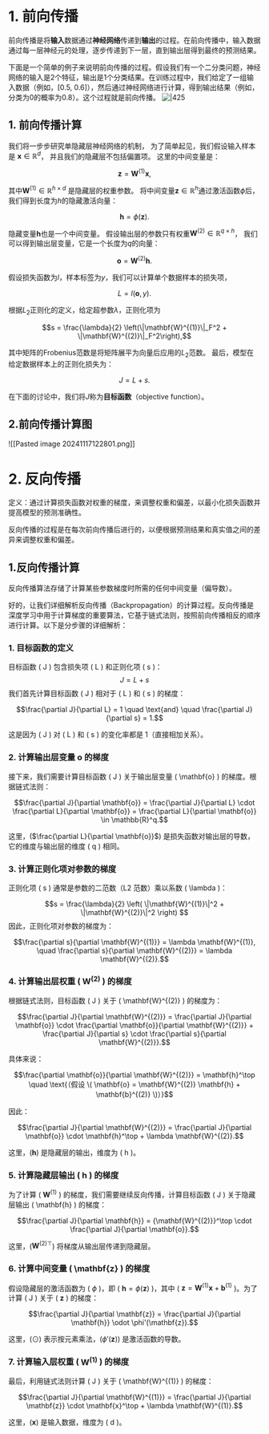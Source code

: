 # 1. 前向传播
前向传播是将**输入**数据通过**神经网络**传递到**输出**的过程。在前向传播中，输入数据通过每一层神经元的处理，逐步传递到下一层，直到输出层得到最终的预测结果。

下面是一个简单的例子来说明前向传播的过程。假设我们有一个二分类问题，神经网络的输入是2个特征，输出是1个分类结果。在训练过程中，我们给定了一组输入数据（例如，[0.5, 0.6]），然后通过神经网络进行计算，得到输出结果（例如，分类为0的概率为0.8）。这个过程就是前向传播。
![|425](https://cleverbobo.github.io/2020/08/30/bp/6.png)


## 1. 前向传播计算
我们将一步步研究单隐藏层神经网络的机制，
为了简单起见，我们假设输入样本是 $\mathbf{x}\in \mathbb{R}^d$，
并且我们的隐藏层不包括偏置项。
这里的中间变量是：

$$\mathbf{z}= \mathbf{W}^{(1)} \mathbf{x},$$

其中$\mathbf{W}^{(1)} \in \mathbb{R}^{h \times d}$
是隐藏层的权重参数。
将中间变量$\mathbf{z}\in \mathbb{R}^h$通过激活函数$\phi$后，
我们得到长度为$h$的隐藏激活向量：

$$\mathbf{h}= \phi (\mathbf{z}).$$

隐藏变量$\mathbf{h}$也是一个中间变量。
假设输出层的参数只有权重$\mathbf{W}^{(2)} \in \mathbb{R}^{q \times h}$，
我们可以得到输出层变量，它是一个长度为$q$的向量：

$$\mathbf{o}= \mathbf{W}^{(2)} \mathbf{h}.$$

假设损失函数为$l$，样本标签为$y$，我们可以计算单个数据样本的损失项，

$$L = l(\mathbf{o}, y).$$

根据$L_2$正则化的定义，给定超参数$\lambda$，正则化项为

$$s = \frac{\lambda}{2} \left(\|\mathbf{W}^{(1)}\|_F^2 + \|\mathbf{W}^{(2)}\|_F^2\right),$$

其中矩阵的Frobenius范数是将矩阵展平为向量后应用的$L_2$范数。
最后，模型在给定数据样本上的正则化损失为：

$$J = L + s.$$

在下面的讨论中，我们将$J$称为**目标函数**（objective function）。

## 2.前向传播计算图

![[Pasted image 20241117122801.png]]

# 2. 反向传播
定义：通过计算损失函数对权重的梯度，来调整权重和偏差，以最小化损失函数并提高模型的预测准确性。

反向传播的过程是在每次前向传播后进行的，以便根据预测结果和真实值之间的差异来调整权重和偏差。
## 1.反向传播计算
反向传播算法存储了计算某些参数梯度时所需的任何中间变量（偏导数）。

好的，让我们详细解析反向传播（Backpropagation）的计算过程。反向传播是深度学习中用于计算梯度的重要算法，它基于链式法则，按照前向传播相反的顺序进行计算。以下是分步骤的详细解析：

### 1. 目标函数的定义
目标函数 \( J \) 包含损失项 \( L \) 和正则化项 \( s \)：
$$J = L + s$$
我们首先计算目标函数 \( J \) 相对于 \( L \) 和 \( s \) 的梯度：

$$\frac{\partial J}{\partial L} = 1 \quad \text{and} \quad \frac{\partial J}{\partial s} = 1.$$

这是因为 \( J \) 对 \( L \) 和 \( s \) 的变化率都是 1（直接相加关系）。

### 2. 计算输出层变量 $\mathbf{o}$ 的梯度
接下来，我们需要计算目标函数 \( J \) 关于输出层变量 \( \mathbf{o} \) 的梯度。根据链式法则：

$$\frac{\partial J}{\partial \mathbf{o}} = \frac{\partial J}{\partial L} \cdot \frac{\partial L}{\partial \mathbf{o}} = \frac{\partial L}{\partial \mathbf{o}} \in \mathbb{R}^q.$$

这里，\($\frac{\partial L}{\partial \mathbf{o}}$\) 是损失函数对输出层的导数，它的维度与输出层的维度 \( q \) 相同。

### 3. 计算正则化项对参数的梯度
正则化项 \( s \) 通常是参数的二范数（L2 范数）乘以系数 \( \lambda \)：

$$s = \frac{\lambda}{2} \left( \|\mathbf{W}^{(1)}\|^2 + \|\mathbf{W}^{(2)}\|^2 \right)
$$
因此，正则化项对参数的梯度为：

$$\frac{\partial s}{\partial \mathbf{W}^{(1)}} = \lambda \mathbf{W}^{(1)}, \quad \frac{\partial s}{\partial \mathbf{W}^{(2)}} = \lambda \mathbf{W}^{(2)}.$$


### 4. 计算输出层权重 \( $\mathbf{W}^{(2)}$ \) 的梯度
根据链式法则，目标函数 \( J \) 关于 \( \mathbf{W}^{(2)} \) 的梯度为：

$$\frac{\partial J}{\partial \mathbf{W}^{(2)}} = \frac{\partial J}{\partial \mathbf{o}} \cdot \frac{\partial \mathbf{o}}{\partial \mathbf{W}^{(2)}} + \frac{\partial J}{\partial s} \cdot \frac{\partial s}{\partial \mathbf{W}^{(2)}}.$$

具体来说：

$$\frac{\partial \mathbf{o}}{\partial \mathbf{W}^{(2)}} = \mathbf{h}^\top \quad \text{（假设 \( \mathbf{o} = \mathbf{W}^{(2)} \mathbf{h} + \mathbf{b}^{(2)} \)）}$$

因此：

$$\frac{\partial J}{\partial \mathbf{W}^{(2)}} = \frac{\partial J}{\partial \mathbf{o}} \cdot \mathbf{h}^\top + \lambda \mathbf{W}^{(2)}.$$

这里，\($\mathbf{h}$\) 是隐藏层的输出，维度为 \( h \)。

### 5. 计算隐藏层输出 \( $\mathbf{h}$ \) 的梯度
为了计算 \( $\mathbf{W}^{(1)}$ \) 的梯度，我们需要继续反向传播，计算目标函数 \( J \) 关于隐藏层输出 \( \mathbf{h} \) 的梯度：

$$\frac{\partial J}{\partial \mathbf{h}} = {\mathbf{W}^{(2)}}^\top \cdot \frac{\partial J}{\partial \mathbf{o}}.$$

这里，\(${\mathbf{W}^{(2)}}^\top$\) 将梯度从输出层传递到隐藏层。

### 6. 计算中间变量 \( \mathbf{z} \) 的梯度
假设隐藏层的激活函数为 \( $\phi$ \)，即 \( $\mathbf{h} = \phi(\mathbf{z}$) \)，其中 \( $\mathbf{z} = \mathbf{W}^{(1)} \mathbf{x} + \mathbf{b}^{(1)}$ \)。为了计算 \( J \) 关于 \( $\mathbf{z}$ \) 的梯度：

$$\frac{\partial J}{\partial \mathbf{z}} = \frac{\partial J}{\partial \mathbf{h}} \odot \phi'(\mathbf{z}).$$

这里，\($\odot$\) 表示按元素乘法，\($\phi'(\mathbf{z})$\) 是激活函数的导数。

### 7. 计算输入层权重 \( $\mathbf{W}^{(1)}$ \) 的梯度
最后，利用链式法则计算 \( J \) 关于 \( \mathbf{W}^{(1)} \) 的梯度：

$$\frac{\partial J}{\partial \mathbf{W}^{(1)}} = \frac{\partial J}{\partial \mathbf{z}} \cdot \mathbf{x}^\top + \lambda \mathbf{W}^{(1)}.$$

这里，\($\mathbf{x}$\) 是输入数据，维度为 \( d \)。
